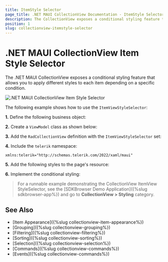 ```yaml
---
title: ItemStyle Selector
page_title: .NET MAUI CollectionView Documentation - ItemStyle Selector
description: The CollectionView exposes a conditional styling feature that allows you to apply different styles to each item depending on a specific condition.
position: 1
slug: collectionview-itemstyle-selector
---
```


# .NET MAUI CollectionView Item Style Selector

The .NET MAUI CollectionView exposes a conditional styling feature that allows you to apply different styles to each item depending on a specific condition.

![.NET MAUI CollectionView Item Style Selector](images/collectionview-itemstyle-selector.png)

The following example shows how to use the `ItemViewStyleSelector`:

**1.** Define the following business object:

<snippet id='collectionview-datamodel' />

**2.** Create a `ViewModel` class as shown below:

<snippet id='collectionview-viewmodel' />

**3.** Add the `RadCollectionView` definition with the `ItemViewStyleSelector` set:

<snippet id='collectionview-itemview-styleselector' />

**4.** Include the `telerik` namespace:

```XAML
xmlns:telerik="http://schemas.telerik.com/2022/xaml/maui" 
```

**5.** Add the following styles to the page's resource:

<snippet id='collectionview-itemview-styleselector-resources' />

**6.** Implement the conditional styling:

<snippet id='collectionview-styleselector' />

> For a runnable example demonstrating the CollectionView ItemView StyleSelector, see the [SDKBrowser Demo Application]({%slug sdkbrowser-app%}) and go to **CollectionView > Styling** category.

## See Also

- [Item Appearance]({%slug collectionview-item-appearance%})
- [Grouping]({%slug collectionview-grouping%})
- [Filtering]({%slug collectionview-filtering%})
- [Sorting]({%slug collectionview-sorting%})
- [Selection]({%slug collectionview-selection%})
- [Commands]({%slug collectionview-commands%})
- [Events]({%slug collectionview-commands%})